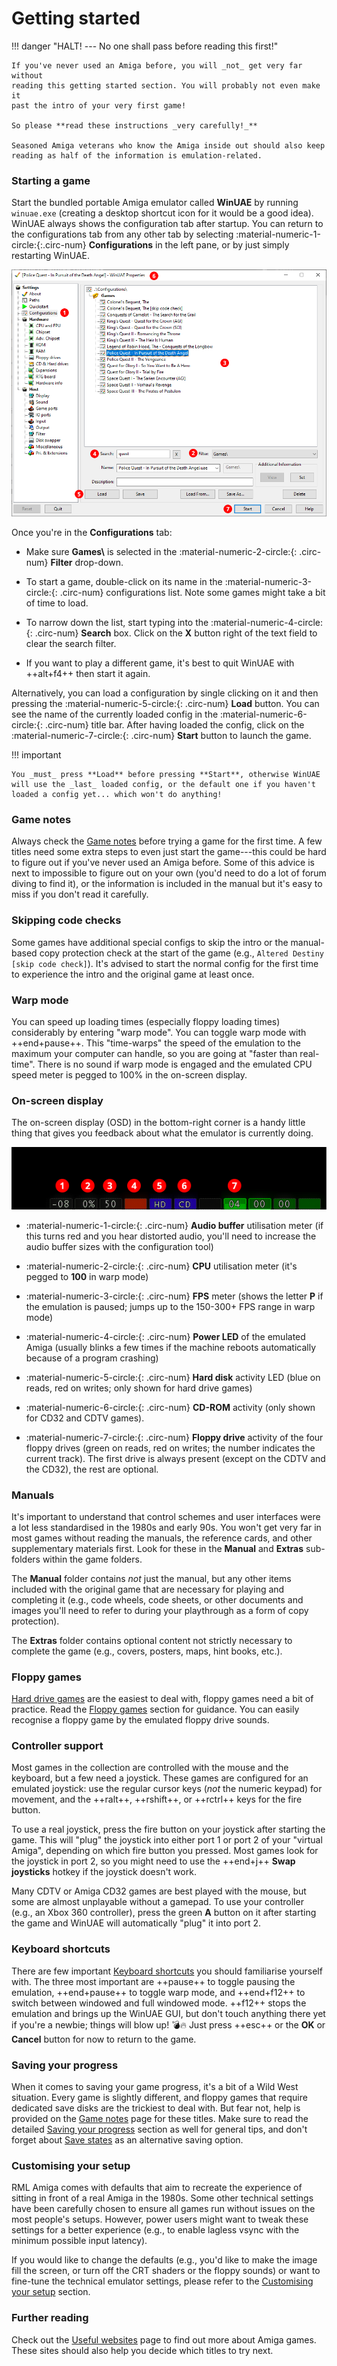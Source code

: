 # Getting started

!!! danger "HALT! --- No one shall pass before reading this first!"

    If you've never used an Amiga before, you will _not_ get very far without
    reading this getting started section. You will probably not even make it
    past the intro of your very first game!

    So please **read these instructions _very carefully!_**

    Seasoned Amiga veterans who know the Amiga inside out should also keep
    reading as half of the information is emulation-related.


### Starting a game

Start the bundled portable Amiga emulator called **WinUAE** by running
`winuae.exe` (creating a desktop shortcut icon for it would be a good idea).
WinUAE always shows the configuration tab after startup. You can return to the
configurations tab from any other tab by selecting
:material-numeric-1-circle:{:.circ-num} **Configurations** in the left pane,
or by just simply restarting WinUAE.

![Starting games](img/starting-games.png)

Once you're in the **Configurations** tab:

  - Make sure **Games\\** is selected in the :material-numeric-2-circle:{: .circ-num}
    **Filter** drop-down. 

  - To start a game, double-click on its name in the
    :material-numeric-3-circle:{: .circ-num} configurations list. Note some
    games might take a bit of time to load.

  - To narrow down the list, start typing into the
    :material-numeric-4-circle:{: .circ-num} **Search** box. Click on the **X**
    button right of the text field to clear the search filter.

  - If you want to play a different game, it's best to quit WinUAE with
    ++alt+f4++ then start it again.

Alternatively, you can load a configuration by single clicking on it and then
pressing the :material-numeric-5-circle:{: .circ-num} **Load** button. You can
see the name of the currently loaded config in the
:material-numeric-6-circle:{: .circ-num} title bar. After having loaded the
config, click on the :material-numeric-7-circle:{: .circ-num} **Start** button
to launch the game.

!!! important 

    You _must_ press **Load** before pressing **Start**, otherwise WinUAE
    will use the _last_ loaded config, or the default one if you haven't
    loaded a config yet... which won't do anything!


### Game notes

Always check the [Game notes](../games/index.md) before trying a game for the
first time. A few titles need some extra steps to even just start the
game---this could be hard to figure out if you've never used an Amiga before.
Some of this advice is next to impossible to figure out on your own (you'd
need to do a lot of forum diving to find it), or the information is included
in the manual but it's easy to miss if you don't read it carefully.


### Skipping code checks

Some games have additional special configs to skip the intro or the
manual-based copy protection check at the start of the game (e.g., `Altered
Destiny [skip code check]`). It's advised to start the normal config for the
first time to experience the intro and the original game at least once.


### Warp mode 

You can speed up loading times (especially floppy loading times) considerably
by entering "warp mode". You can toggle warp mode with ++end+pause++. This
"time-warps" the speed of the emulation to the maximum your computer can
handle, so you are going at "faster than real-time". There is no sound if warp
mode is engaged and the emulated CPU speed meter is pegged to 100% in the
on-screen display.


### On-screen display

The on-screen display (OSD) in the bottom-right corner is a handy little thing
that gives you feedback about what the emulator is currently doing.

  ![On-screen display](img/osd.png)

  - :material-numeric-1-circle:{: .circ-num} **Audio buffer** utilisation
    meter (if this turns red and you hear distorted audio, you'll need to
    increase the audio buffer sizes with the configuration tool)

  - :material-numeric-2-circle:{: .circ-num} **CPU** utilisation meter (it's
    pegged to **100** in warp mode)

  - :material-numeric-3-circle:{: .circ-num} **FPS** meter (shows the letter
    **P** if the emulation is paused; jumps up to the 150-300+ FPS range in
    warp mode)

  - :material-numeric-4-circle:{: .circ-num} **Power LED** of the emulated
    Amiga (usually blinks a few times if the machine reboots automatically
    because of a program crashing)

  - :material-numeric-5-circle:{: .circ-num} **Hard disk** activity LED
    (blue on reads, red on writes; only shown for hard drive games)

  - :material-numeric-6-circle:{: .circ-num} **CD-ROM** activity (only shown
    for CD32 and CDTV games).

  - :material-numeric-7-circle:{: .circ-num} **Floppy drive** activity of
    the four floppy drives (green on reads, red on writes; the number
    indicates the current track). The first drive is always present (except on
    the CDTV and the CD32), the rest are optional.


### Manuals

It's important to understand that control schemes and user interfaces were a
lot less standardised in the 1980s and early 90s. You won't get very far in
most games without reading the manuals, the reference cards, and other
supplementary materials first. Look for these in the **Manual** and **Extras**
sub-folders within the game folders.

The **Manual** folder contains *not* just the manual, but any other items
included with the original game that are necessary for playing and completing
it (e.g., code wheels, code sheets, or other documents and images you'll need
to refer to during your playthrough as a form of copy protection).

The **Extras** folder contains optional content not strictly necessary to
complete the game (e.g., covers, posters, maps, hint books, etc.).


### Floppy games

[Hard drive games](hard-drive-games.md) are the easiest to deal with, floppy
games need a bit of practice. Read the [Floppy games](floppy-games.md) section
for guidance. You can easily recognise a floppy game by the emulated floppy
drive sounds.


### Controller support

Most games in the collection are controlled with the mouse and the keyboard,
but a few need a joystick. These games are configured for an emulated
joystick: use the regular cursor keys (*not* the numeric keypad) for movement,
and the ++ralt++, ++rshift++, or ++rctrl++ keys for the fire button.

To use a real joystick, press the fire button on your joystick after starting
the game. This will "plug" the joystick into either port 1 or port 2 of your
"virtual Amiga", depending on which fire button you pressed. Most games look
for the joystick in port 2, so you might need to use the ++end+j++ **Swap
joysticks** hotkey if the joystick doesn't work.

Many CDTV or Amiga CD32 games are best played with the mouse, but some are
almost unplayable without a gamepad. To use your controller (e.g., an Xbox 360
controller), press the green **A** button on it after starting the game and
WinUAE will automatically "plug" it into port 2.


### Keyboard shortcuts

There are few important [Keyboard shortcuts](keyboard-shortcuts.md) you should
familiarise yourself with. The three most important are ++pause++ to toggle
pausing the emulation, ++end+pause++ to toggle warp mode, and ++end+f12++ to
switch between windowed and full windowed mode. ++f12++ stops the emulation
and brings up the WinUAE GUI, but don't touch anything there yet if you're a
newbie; things will blow up! :bomb::fire: Just press ++esc++ or the **OK** or
**Cancel** button for now to return to the game.


### Saving your progress

When it comes to saving your game progress, it's a bit of a Wild West
situation. Every game is slightly different, and floppy games that require
dedicated save disks are the trickiest to deal with. But fear not, help is
provided on the [Game notes](../games/index.md) page for these titles. Make
sure to read the detailed [Saving your
progress](floppy-games.md/#saving-your-progress) section as well for general
tips, and don't forget about [Save states](save-states.md) as an alternative
saving option.


### Customising your setup

RML Amiga comes with defaults that aim to recreate the experience of sitting
in front of a real Amiga in the 1980s. Some other technical settings have been
carefully chosen to ensure all games run without issues on the most people's
setups. However, power users might want to tweak these settings for a better
experience (e.g., to enable lagless vsync with the minimum possible input
latency).

If you would like to change the defaults (e.g., you'd like to make the image
fill the screen, or turn off the CRT shaders or the floppy sounds) or want to
fine-tune the technical emulator settings, please refer to the [Customising
your setup](customising-your-setup.md#graphics-customisations) section.


### Further reading

Check out the [Useful websites](useful-websites.md) page to find out more
about Amiga games. These sites should also help you decide which titles to try
next.
